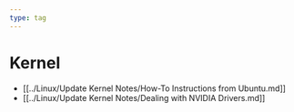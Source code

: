 ```yaml
---
type: tag
---
```

# Kernel

- [[../Linux/Update Kernel Notes/How-To Instructions from Ubuntu.md]]
- [[../Linux/Update Kernel Notes/Dealing with NVIDIA Drivers.md]]

